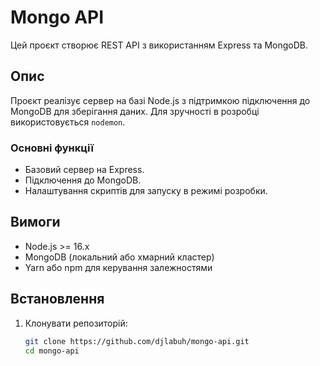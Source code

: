 # Mongo API

Цей проєкт створює REST API з використанням Express та MongoDB.

## Опис

Проєкт реалізує сервер на базі Node.js з підтримкою підключення до MongoDB для зберігання даних. Для зручності в розробці використовується `nodemon`.

### Основні функції
- Базовий сервер на Express.
- Підключення до MongoDB.
- Налаштування скриптів для запуску в режимі розробки.

## Вимоги

- Node.js >= 16.x
- MongoDB (локальний або хмарний кластер)
- Yarn або npm для керування залежностями

## Встановлення

1. Клонувати репозиторій:
   ```bash
   git clone https://github.com/djlabuh/mongo-api.git
   cd mongo-api